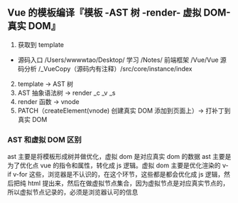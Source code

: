 ## Vue 的模板编译『模板 -AST 树 -render- 虚拟 DOM- 真实 DOM』

1. 获取到 template

- 源码入口 /Users/wwwwtao/Desktop/ 学习 /Notes/ 前端框架 /Vue/Vue 源码分析 /_VueCopy（源码内有注释）/src/core/instance/index

2. template -> AST 树
3. AST 抽象语法树 -> render _c _v _s
4. render 函数 -> vnode
5. PATCH（createElement(vnode) 创建真实 DOM 添加到页面上）-> 打补丁到真实 DOM

### AST 和虚拟 DOM 区别

ast 主要是将模板形成树并做优化，虚拟 dom 是对应真实 dom 的数据
ast 主要是为了优化点 vue 的指令和属性，转化成 js 逻辑。虚拟 dom 主要是优化渲染的
v-if  v-for 这些，浏览器是不认识的，在这个环节，这些都是都会优化成 js 逻辑，然后把纯 html 提出来，然后在做虚拟节点集合，因为虚拟节点是对应真实节点的，所以虚拟节点记录的，必须是浏览器认可的信息
